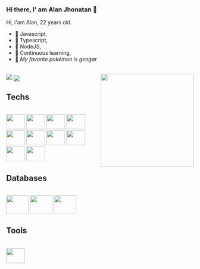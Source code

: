 ### Hi there, I' am Alan Jhonatan 👋

Hi, i'am Alan, 22 years old. 
- 💛 Javascript,
- 💙 Typescript,
- 💚 NodeJS,
- 🧐 Continuous learning,
- 👻 _My favorite pokémon is gengar_

<div style="display: inline_block"><br>
 
 <!-- Gengar cycle -->
<img  align="right" width="250" height="250" src="https://user-images.githubusercontent.com/41169099/156685092-009abaef-f41b-4b73-8887-bb43de8daa39.gif" />

 <!-- Top Languages -->
<img src="https://github-readme-stats.vercel.app/api/top-langs/?username=alanjhonatan&layout=compact&hide=jupyter%20notebook&show_icons=true&title_color=fff&icon_color=79ff97&text_color=9f9f9f&bg_color=151515" />
 
 <!-- General Stats -->
<img align="center" src="https://github-readme-stats.vercel.app/api/?username=alanjhonatan&show_icons=true&title_color=fff&icon_color=79ff97&text_color=9f9f9f&bg_color=151515" />
 
</div>
 
## Techs

<div style="display: inline_block"><br>
 <!-- HTML -->
 <img height="40" width="50" src="https://cdn.jsdelivr.net/gh/devicons/devicon/icons/html5/html5-original.svg" />

 <!-- CSS -->
 <img height="40" width="50" src="https://cdn.jsdelivr.net/gh/devicons/devicon/icons/css3/css3-original.svg" />

 <!-- Javascript -->
 <img height="40" width="50" src="https://cdn.jsdelivr.net/gh/devicons/devicon/icons/javascript/javascript-original.svg" />

 <!-- Typescript -->
 <img height="40" width="50" src="https://cdn.jsdelivr.net/gh/devicons/devicon/icons/typescript/typescript-original.svg" />

 <!-- Node JS -->
 <img height="40" width="50" src="https://cdn.jsdelivr.net/gh/devicons/devicon/icons/nodejs/nodejs-original.svg" />

 <!-- React JS -->
 <img height="40" width="50" src="https://cdn.jsdelivr.net/gh/devicons/devicon/icons/react/react-original.svg" />

 <!-- Next JS -->
 <img height="40" width="50" src="https://cdn.jsdelivr.net/gh/devicons/devicon/icons/nextjs/nextjs-original-wordmark.svg" />

 <!-- GraphQL -->
 <img height="40" width="50" src="https://cdn.jsdelivr.net/gh/devicons/devicon/icons/graphql/graphql-plain-wordmark.svg" />

 <!-- Docker -->
 <img height="40" width="50" src="https://cdn.jsdelivr.net/gh/devicons/devicon/icons/docker/docker-original-wordmark.svg" />

 <!-- Firebase -->
 <img height="40" width="50" src="https://cdn.jsdelivr.net/gh/devicons/devicon/icons/firebase/firebase-plain-wordmark.svg" />
</div>

## Databases

<div style="display: inline_block"><br>
 <!-- Mongo DB -->
 <img height="50" width="60" src="https://cdn.jsdelivr.net/gh/devicons/devicon/icons/mongodb/mongodb-original-wordmark.svg" />


 <!-- PostgreSQL -->
 <img height="50" width="60" src="https://cdn.jsdelivr.net/gh/devicons/devicon/icons/postgresql/postgresql-original-wordmark.svg" />


 <!-- Mysql -->
 <img height="50" width="60" src="https://cdn.jsdelivr.net/gh/devicons/devicon/icons/mysql/mysql-original-wordmark.svg" />
</div>

## Tools

<div style="display: inline_block"><br>
 <!-- Vscode -->
 <img height="40" width="50" src="https://cdn.jsdelivr.net/gh/devicons/devicon/icons/vscode/vscode-original.svg" />
</div>
